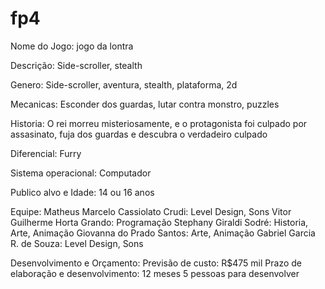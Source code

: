 # fp4

Nome do Jogo:
   jogo da lontra

Descrição:
   Side-scroller, stealth

Genero:
   Side-scroller, aventura, stealth, plataforma, 2d

Mecanicas:
   Esconder dos guardas, lutar contra monstro, puzzles

Historia:
   O rei morreu misteriosamente, e o protagonista foi culpado por assasinato, fuja dos guardas e descubra o verdadeiro culpado

Diferencial:
   Furry

Sistema operacional:
   Computador

Publico alvo e Idade:
   14 ou 16 anos

Equipe:
   Matheus Marcelo Cassiolato Crudi: Level Design, Sons
   Vitor Guilherme Horta Grando: Programação
   Stephany Giraldi Sodré: Historia, Arte, Animação
   Giovanna do Prado Santos: Arte, Animação
   Gabriel Garcia R. de Souza: Level Design, Sons

Desenvolvimento e Orçamento:
   Previsão de custo: R$475 mil
   Prazo de elaboração e desenvolvimento: 12 meses
   5 pessoas para desenvolver
